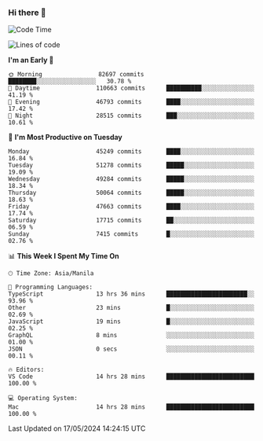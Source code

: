 ### Hi there 👋

<!--START_SECTION:waka-->
![Code Time](http://img.shields.io/badge/Code%20Time-5%2C152%20hrs%2027%20mins-blue)

![Lines of code](https://img.shields.io/badge/From%20Hello%20World%20I%27ve%20Written-117.1%20million%20lines%20of%20code-blue)

**I'm an Early 🐤** 

```text
🌞 Morning                82697 commits       ████████░░░░░░░░░░░░░░░░░   30.78 % 
🌆 Daytime                110663 commits      ██████████░░░░░░░░░░░░░░░   41.19 % 
🌃 Evening                46793 commits       ████░░░░░░░░░░░░░░░░░░░░░   17.42 % 
🌙 Night                  28515 commits       ███░░░░░░░░░░░░░░░░░░░░░░   10.61 % 
```
📅 **I'm Most Productive on Tuesday** 

```text
Monday                   45249 commits       ████░░░░░░░░░░░░░░░░░░░░░   16.84 % 
Tuesday                  51278 commits       █████░░░░░░░░░░░░░░░░░░░░   19.09 % 
Wednesday                49284 commits       █████░░░░░░░░░░░░░░░░░░░░   18.34 % 
Thursday                 50064 commits       █████░░░░░░░░░░░░░░░░░░░░   18.63 % 
Friday                   47663 commits       ████░░░░░░░░░░░░░░░░░░░░░   17.74 % 
Saturday                 17715 commits       ██░░░░░░░░░░░░░░░░░░░░░░░   06.59 % 
Sunday                   7415 commits        █░░░░░░░░░░░░░░░░░░░░░░░░   02.76 % 
```


📊 **This Week I Spent My Time On** 

```text
🕑︎ Time Zone: Asia/Manila

💬 Programming Languages: 
TypeScript               13 hrs 36 mins      ███████████████████████░░   93.96 % 
Other                    23 mins             █░░░░░░░░░░░░░░░░░░░░░░░░   02.69 % 
JavaScript               19 mins             █░░░░░░░░░░░░░░░░░░░░░░░░   02.25 % 
GraphQL                  8 mins              ░░░░░░░░░░░░░░░░░░░░░░░░░   01.00 % 
JSON                     0 secs              ░░░░░░░░░░░░░░░░░░░░░░░░░   00.11 % 

🔥 Editors: 
VS Code                  14 hrs 28 mins      █████████████████████████   100.00 % 

💻 Operating System: 
Mac                      14 hrs 28 mins      █████████████████████████   100.00 % 
```


 Last Updated on 17/05/2024 14:24:15 UTC
<!--END_SECTION:waka-->


<!--
**rad182/rad182** is a ✨ _special_ ✨ repository because its `README.md` (this file) appears on your GitHub profile.

Here are some ideas to get you started:

- 🔭 I’m currently working on ...
- 🌱 I’m currently learning ...
- 👯 I’m looking to collaborate on ...
- 🤔 I’m looking for help with ...
- 💬 Ask me about ...
- 📫 How to reach me: ...
- 😄 Pronouns: ...
- ⚡ Fun fact: ...
-->
